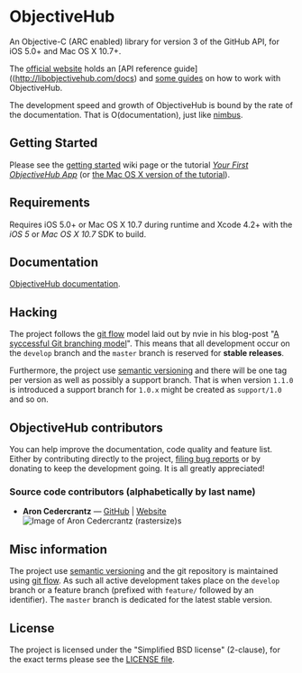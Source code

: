 # ObjectiveHub #
An Objective-C (ARC enabled) library for version 3 of the GitHub API, for iOS 5.0+ and Mac OS X 10.7+.

The [official website](http://libobjectivehub.com/) holds an [API reference guide]((http://libobjectivehub.com/docs) and [some guides](http://libobjectivehub.com/docs/docs/guides.html) on how to work with ObjectiveHub.

The development speed and growth of ObjectiveHub is bound by the rate of the documentation. That is O(documentation), just like [nimbus](http://jverkoey.github.com/nimbus/).

## Getting Started ##
Please see the [getting started](https://github.com/rastersize/ObjectiveHub/wiki/Getting-started) wiki page or the tutorial [_Your First ObjectiveHub App_](http://libobjectivehub.com/docs/docs/guides/objectivehub101-ios.html) (or [the Mac OS X version of the tutorial](http://libobjectivehub.com/docs/docs/guides/objectivehub101-osx.html)).

## Requirements ##
Requires iOS 5.0+ or Mac OS X 10.7 during runtime and Xcode 4.2+ with the _iOS 5_ or _Mac OS X 10.7_ SDK to build.

## Documentation ##
[ObjectiveHub documentation](http://libobjectivehub.com/docs).

## Hacking ##
The project follows the [git flow](https://github.com/nvie/gitflow) model laid out by nvie in his blog-post "[A syccessful Git branching model](http://nvie.com/posts/a-successful-git-branching-model/)". This means that all development occur on the `develop` branch and the `master` branch is reserved for **stable releases**.

Furthermore, the project use [semantic versioning](http://semver.org/) and there will be one tag per version as well as possibly a support branch. That is when version `1.1.0` is introduced a support branch for `1.0.x` might be created as `support/1.0` and so on.

## ObjectiveHub contributors ##
You can help improve the documentation, code quality and feature list. Either by contributing directly to the project, [filing bug reports](https://github.com/rastersize/ObjectiveHub/issues) or by donating to keep the development going. It is all greatly appreciated!

### Source code contributors (alphabetically by last name) ###

- **Aron Cedercrantz** &mdash; [GitHub](https://github.com/rastersize) | [Website](https://aron.cedercrantz.com/)<br>
  ![Image of Aron Cedercrantz (rastersize)s](https://secure.gravatar.com/avatar/2f21aac393665a85428eab10c2bdbe79?s=140)


## Misc information ##
The project use [semantic versioning](http://semver.org/) and the git repository is maintained using [git flow](https://github.com/nvie/gitflow). As such all active development takes place on the `develop` branch or a feature branch (prefixed with `feature/` followed by an identifier). The `master` branch is dedicated for the latest stable version.


## License ##
The project is licensed under the "Simplified BSD license" (2-clause), for the exact terms please see the [LICENSE file](https://github.com/rastersize/ObjectiveHub/blob/develop/LICENSE).

